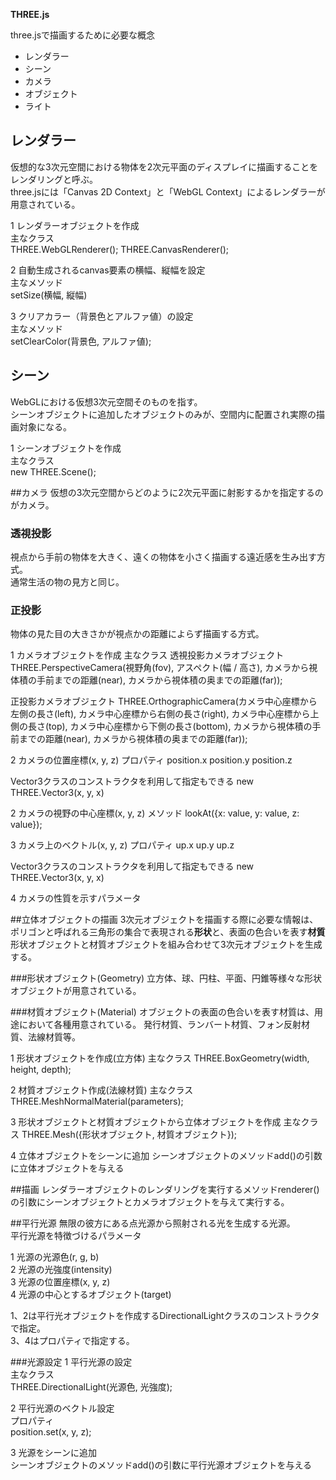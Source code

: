 **THREE.js**

three.jsで描画するために必要な概念

* レンダラー
* シーン
* カメラ
* オブジェクト
* ライト


## レンダラー
仮想的な3次元空間における物体を2次元平面のディスプレイに描画することをレンダリングと呼ぶ。  
three.jsには「Canvas 2D Context」と「WebGL Context」によるレンダラーが用意されている。

1 レンダラーオブジェクトを作成  
主なクラス  
THREE.WebGLRenderer();
THREE.CanvasRenderer();

2 自動生成されるcanvas要素の横幅、縦幅を設定  
主なメソッド  
setSize(横幅, 縦幅)

3 クリアカラー（背景色とアルファ値）の設定  
主なメソッド  
setClearColor(背景色, アルファ値);



## シーン
WebGLにおける仮想3次元空間そのものを指す。  
シーンオブジェクトに追加したオブジェクトのみが、空間内に配置され実際の描画対象になる。


1 シーンオブジェクトを作成  
主なクラス  
new THREE.Scene();



##カメラ
仮想の3次元空間からどのように2次元平面に射影するかを指定するのがカメラ。

### 透視投影
視点から手前の物体を大きく、遠くの物体を小さく描画する遠近感を生み出す方式。  
通常生活の物の見方と同じ。

### 正投影
物体の見た目の大きさかが視点かの距離によらず描画する方式。

1 カメラオブジェクトを作成
主なクラス
透視投影カメラオブジェクト
THREE.PerspectiveCamera(視野角(fov), アスペクト(幅 / 高さ), カメラから視体積の手前までの距離(near), カメラから視体積の奥までの距離(far));

正投影カメラオブジェクト
THREE.OrthographicCamera(カメラ中心座標から左側の長さ(left), カメラ中心座標から右側の長さ(right), カメラ中心座標から上側の長さ(top), カメラ中心座標から下側の長さ(bottom), カメラから視体積の手前までの距離(near), カメラから視体積の奥までの距離(far));

2 カメラの位置座標(x, y, z)
プロパティ
position.x
position.y
position.z

Vector3クラスのコンストラクタを利用して指定もできる
new THREE.Vector3(x, y, x)

2 カメラの視野の中心座標(x, y, z)
メソッド
lookAt({x: value, y: value, z: value});

3 カメラ上のベクトル(x, y, z)
プロパティ
up.x
up.y
up.z

Vector3クラスのコンストラクタを利用して指定もできる
new THREE.Vector3(x, y, x)

4 カメラの性質を示すパラメータ



##立体オブジェクトの描画
3次元オブジェクトを描画する際に必要な情報は、ポリゴンと呼ばれる三角形の集合で表現される**形状**と、表面の色合いを表す**材質**
形状オブジェクトと材質オブジェクトを組み合わせて3次元オブジェクトを生成する。

###形状オブジェクト(Geometry)
立方体、球、円柱、平面、円錐等様々な形状オブジェクトが用意されている。

###材質オブジェクト(Material)
オブジェクトの表面の色合いを表す材質は、用途において各種用意されている。
発行材質、ランバート材質、フォン反射材質、法線材質等。

1 形状オブジェクトを作成(立方体)
主なクラス
THREE.BoxGeometry(width, height, depth);

2 材質オブジェクト作成(法線材質)
主なクラス
THREE.MeshNormalMaterial(parameters);

3 形状オブジェクトと材質オブジェクトから立体オブジェクトを作成
主なクラス
THREE.Mesh({形状オブジェクト, 材質オブジェクト});

4 立体オブジェクトをシーンに追加
シーンオブジェクトのメソッドadd()の引数に立体オブジェクトを与える



##描画
レンダラーオブジェクトのレンダリングを実行するメソッドrenderer()の引数にシーンオブジェクトとカメラオブジェクトを与えて実行する。



##平行光源
無限の彼方にある点光源から照射される光を生成する光源。  
平行光源を特徴づけるパラメータ  

1 光源の光源色(r, g, b)  
2 光源の光強度(intensity)  
3 光源の位置座標(x, y, z)  
4 光源の中心とするオブジェクト(target)  

1、2は平行光オブジェクトを作成するDirectionalLightクラスのコンストラクタで指定。    
3、4はプロパティで指定する。  

###光源設定
1 平行光源の設定  
主なクラス  
THREE.DirectionalLight(光源色, 光強度);

2 平行光源のベクトル設定  
プロパティ  
position.set(x, y, z);

3 光源をシーンに追加  
シーンオブジェクトのメソッドadd()の引数に平行光源オブジェクトを与える




